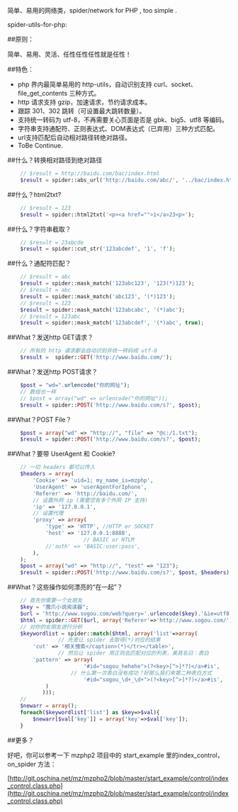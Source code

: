 简单、易用的网络类，spider/network for PHP , too simple .

spider-utils-for-php:

##原则：

简单、易用、灵活、任性任性任性就是任性！


##特色：

- php 界内最简单易用的 http-utils，自动识别支持 curl、socket、file_get_contents 三种方式。
- http 请求支持 gzip，加速请求，节约请求成本。
- 跟踪 301、302 跳转（可设置最大跳转数量）。
- 支持统一转码为 utf-8，不再需要关心页面是否是 gbk、big5、utf8 等编码。
- 字符串支持通配符、正则表达式、DOM表达式（已弃用）三种方式匹配。
- url支持匹配后自动相对路径转绝对路径。
- ToBe Continue.

##什么？转换相对路径到绝对路径
```php
	// $result = http://baidu.com/bac/index.html
	$result = spider::abs_url('http://baidu.com/abc/', '../bac/index.html');
```

##什么？html2txt?
```php
	// $result = 123
	$result = spider::html2txt('<p><a href="">1</a>23<p>');
```

##什么？字符串截取？
```php
	// $result = 23abcde
	$result = spider::cut_str('123abcdef', '1', 'f');
```

##什么？通配符匹配？
```php
	// $result = abc
	$result = spider::mask_match('123abc123', '123(*)123');
	// $result = abc
	$result = spider::mask_match('abc123', '(*)123');
	// $result = 123
	$result = spider::mask_match('123abcabc', '(*)abc');
	// $result = 123abc
	$result = spider::mask_match('123abcdef', '(*)abc', true);
```


##What？发送http GET请求？ 
```php
    // 所有的 http 请求都会自动识别并统一转码成 utf-8
    $result =  spider::GET('http://www.baidu.com/');
```

##What？发送http POST请求？

```php
    $post = "wd=".urlencode("你的网址"); 
    // 数组也一样
    // $post = array("wd" => urlencode("你的网址"));
    $result = spider::POST('http://www.baidu.com/s?', $post);
```


##What？POST File？

```php
    $post = array("wd" => "http://", "file" => "@c:/1.txt");
    $result = spider::POST('http://www.baidu.com/s?', $post);
```

##What？要带 UserAgent 和 Cookie? 

```php
	// 一切 headers 都可以传入
	$headers = array(
		'Cookie' => 'uid=1; my_name_is=mzphp',
		'UserAgent' => 'userAgentForIphone',
		'Referer' => 'http://baidu.com/',
		// 设置外网 ip (需要您有多个外网 IP 支持)
		'ip' => '127.0.0.1',
		// 设置代理
		'proxy' => array(
			'type' => 'HTTP', //HTTP or SOCKET
			'host' => '127.0.0.1:8888',
                        // BASIC or NTLM
			//'auth' => 'BASIC:user:pass',
		),
	);
    $post = array("wd" => "http://", "test" => "123");
    $result = spider::POST('http://www.baidu.com/s?', $post, $headers);
```


##What？这些操作如何漂亮的“在一起”？


```php
	// 首先你需要一个女朋友
	$key = "魔爪小说阅读器";
	$url = 'http://www.sogou.com/web?query='.urlencode($key).'&ie=utf8';
	$html = spider::GET($url, array('Referer'=>'http://www.sogou.com/'));
	// 对你的女朋友进行分析
	$keywordlist = spider::match($html, array('list'=>array(
                // 先是让 spider 去取得(*)对应的结果
		'cut' => '相关搜索</caption>(*)</tr></table>',
                // 然后让 spider 用正则去匹配对应的列表，美其名曰：表白
		'pattern' => array(
                        '#id="sogou_hehehe">(?<key>[^>]*?)</a>#is',
	                // 什么第一次表白没有成功？好那么我们来第二种表白方式
                        '#id="sogou_\d+_\d+">(?<key>[^>]*?)</a>#is',
	        )
           )));
	//
	$newarr = array();
	foreach($keywordlist['list'] as $key=>$val){
		$newarr[$val['key']] = array('key'=>$val['key']);
	}
```

##更多？

好吧，你可以参考一下 mzphp2 项目中的 start_example 里的index_control，on_spider 方法：

[http://git.oschina.net/mz/mzphp2/blob/master/start_example/control/index_control.class.php](http://git.oschina.net/mz/mzphp2/blob/master/start_example/control/index_control.class.php)
